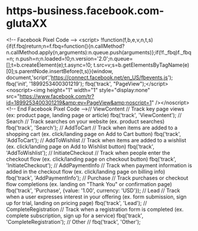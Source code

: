 # https-business.facebook.com-glutaXX
&lt;!-- Facebook Pixel Code --> &lt;script> !function(f,b,e,v,n,t,s){if(f.fbq)return;n=f.fbq=function(){n.callMethod? n.callMethod.apply(n,arguments):n.queue.push(arguments)};if(!f._fbq)f._fbq=n; n.push=n;n.loaded=!0;n.version='2.0';n.queue=[];t=b.createElement(e);t.async=!0; t.src=v;s=b.getElementsByTagName(e)[0];s.parentNode.insertBefore(t,s)}(window, document,'script','https://connect.facebook.net/en_US/fbevents.js');  fbq('init', '1899253400301219'); fbq('track', "PageView");&lt;/script> &lt;noscript>&lt;img height="1" width="1" style="display:none" src="https://www.facebook.com/tr?id=1899253400301219&amp;ev=PageView&amp;noscript=1" />&lt;/noscript> &lt;!-- End Facebook Pixel Code -->// ViewContent // Track key page views (ex: product page, landing page or article) fbq('track', 'ViewContent');   // Search // Track searches on your website (ex. product searches) fbq('track', 'Search');   // AddToCart // Track when items are added to a shopping cart (ex. click/landing page on Add to Cart button) fbq('track', 'AddToCart');   // AddToWishlist // Track when items are added to a wishlist (ex. click/landing page on Add to Wishlist button) fbq('track', 'AddToWishlist');   // InitiateCheckout // Track when people enter the checkout flow (ex. click/landing page on checkout button) fbq('track', 'InitiateCheckout');   // AddPaymentInfo // Track when payment information is added in the checkout flow (ex. click/landing page on billing info) fbq('track', 'AddPaymentInfo');   // Purchase // Track purchases or checkout flow completions (ex. landing on "Thank You" or confirmation page) fbq('track', 'Purchase', {value: '1.00', currency: 'USD'});   // Lead // Track when a user expresses interest in your offering (ex. form submission, sign up for trial, landing on pricing page) fbq('track', 'Lead');   // CompleteRegistration // Track when a registration form is completed (ex. complete subscription, sign up for a service) fbq('track', 'CompleteRegistration');   // Other //  fbq('track', 'Other');
